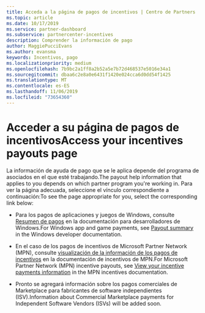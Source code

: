```yaml
---
title: Acceda a la página de pagos de incentivos | Centro de Partners
ms.topic: article
ms.date: 10/17/2019
ms.service: partner-dashboard
ms.subservice: partnercenter-incentives
description: Comprender la información de pago
author: MaggiePucciEvans
ms.author: evansma
keywords: Incentivos, pago
ms.localizationpriority: medium
ms.openlocfilehash: 7b9bc2a1ff8a2b52a5e7b72d468537e5016e34a1
ms.sourcegitcommit: dbaa6c2e8a0e6431f1420e024cca6d0dd54f1425
ms.translationtype: MT
ms.contentlocale: es-ES
ms.lasthandoff: 11/06/2019
ms.locfileid: "73654360"
---
```

# <a name="access-your-incentives-payouts-page"></a><span data-ttu-id="0a7bc-104">Acceder a su página de pagos de incentivos</span><span class="sxs-lookup"><span data-stu-id="0a7bc-104">Access your incentives payouts page</span></span>

<span data-ttu-id="0a7bc-105">La información de ayuda de pago que se le aplica depende del programa de asociados en el que esté trabajando.</span><span class="sxs-lookup"><span data-stu-id="0a7bc-105">The payout help information that applies to you depends on which partner program you're working in.</span></span> <span data-ttu-id="0a7bc-106">Para ver la página adecuada, seleccione el vínculo correspondiente a continuación:</span><span class="sxs-lookup"><span data-stu-id="0a7bc-106">To see the page appropriate for you, select the corresponding link below:</span></span>

- <span data-ttu-id="0a7bc-107">Para los pagos de aplicaciones y juegos de Windows, consulte [Resumen de pagos](https://docs.microsoft.com/windows/uwp/publish/payout-summary) en la documentación para desarrolladores de Windows.</span><span class="sxs-lookup"><span data-stu-id="0a7bc-107">For Windows app and game payments, see [Payout summary](https://docs.microsoft.com/windows/uwp/publish/payout-summary) in the Windows developer documentation.</span></span>

- <span data-ttu-id="0a7bc-108">En el caso de los pagos de incentivos de Microsoft Partner Network (MPN), consulte [visualización de la información de los pagos de incentivos](understand-incentive-payouts.md) en la documentación de incentivos de MPN.</span><span class="sxs-lookup"><span data-stu-id="0a7bc-108">For Microsoft Partner Network (MPN) incentive payouts, see [View your incentive payments information](understand-incentive-payouts.md) in the MPN incentives documentation.</span></span>

- <span data-ttu-id="0a7bc-109">Pronto se agregará información sobre los pagos comerciales de Marketplace para fabricantes de software independientes (ISV).</span><span class="sxs-lookup"><span data-stu-id="0a7bc-109">Information about Commercial Marketplace payments for Independent Software Vendors (ISVs) will be added soon.</span></span>

